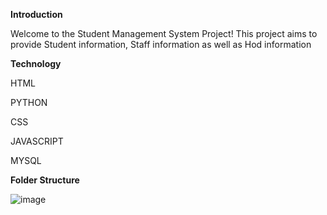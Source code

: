 **Introduction**

Welcome to the Student Management System Project! This project aims to provide Student information, Staff information as well as Hod information

**Technology**

HTML

PYTHON 

CSS

JAVASCRIPT

MYSQL


**Folder Structure**


![image](https://github.com/ANITAPATIL2814/Student-Management-System/assets/142707200/b664cd63-5d20-4bca-8de8-9bf9244267db)
